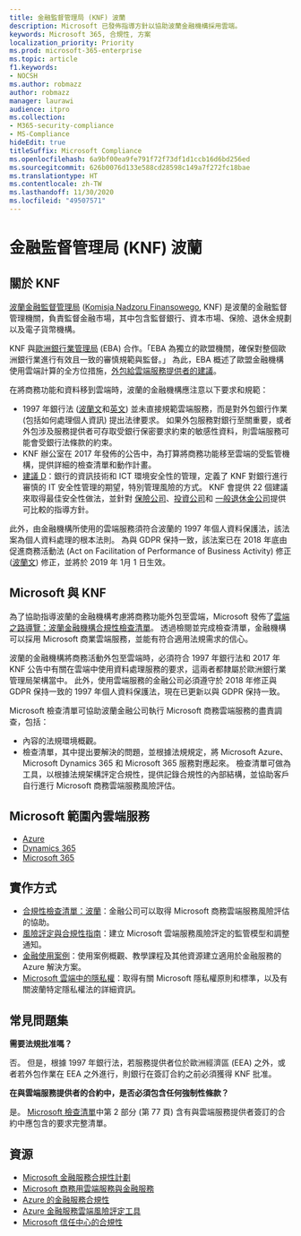 ```yaml
---
title: 金融監督管理局 (KNF) 波蘭
description: Microsoft 已發佈指導方針以協助波蘭金融機構採用雲端。
keywords: Microsoft 365, 合規性, 方案
localization_priority: Priority
ms.prod: microsoft-365-enterprise
ms.topic: article
f1.keywords:
- NOCSH
ms.author: robmazz
author: robmazz
manager: laurawi
audience: itpro
ms.collection:
- M365-security-compliance
- MS-Compliance
hideEdit: true
titleSuffix: Microsoft Compliance
ms.openlocfilehash: 6a9bf00ea9fe791f72f73df1d1ccb16d6bd256ed
ms.sourcegitcommit: 626b0076d133e588cd28598c149a7f272fc18bae
ms.translationtype: HT
ms.contentlocale: zh-TW
ms.lasthandoff: 11/30/2020
ms.locfileid: "49507571"
---
```

# <a name="financial-supervision-authority-knf-poland"></a>金融監督管理局 (KNF) 波蘭

## <a name="about-the-knf"></a>關於 KNF

[波蘭金融監督管理局](https://www.knf.gov.pl/en/) ([Komisja Nadzoru Finansowego](https://www.knf.gov.pl/), KNF) 是波蘭的金融監督管理機關，負責監督金融市場，其中包含監督銀行、資本市場、保險、退休金規劃以及電子貨幣機構。

KNF 與[歐洲銀行業管理局](https://eba.europa.eu/about-us) (EBA) 合作。「EBA 為獨立的歐盟機關，確保對整個歐洲銀行業進行有效且一致的審慎規範與監督。」 為此，EBA 概述了歐盟金融機構使用雲端計算的全方位措施，[外包給雲端服務提供者的建議](https://eba.europa.eu/documents/10180/2170121/Final+draft+Recommendations+on+Cloud+Outsourcing+%28EBA-Rec-2017-03%29.pdf/5fa5cdde-3219-4e95-946d-0c0d05494362)。

在將商務功能和資料移到雲端時，波蘭的金融機構應注意以下要求和規範：

- 1997 年銀行法 ([波蘭文](https://www.nbp.pl/akty_prawne/ustawa_o_nbp/ustawa_o_nbp.pdf)和[英文](https://www.nbp.pl/en/aktyprawne/thebankingact.pdf)) 並未直接規範雲端服務，而是對外包銀行作業 (包括如何處理個人資訊) 提出法律要求。 如果外包服務對銀行至關重要，或者外包涉及服務提供者可存取受銀行保密要求約束的敏感性資料，則雲端服務可能會受銀行法條款的約束。
- KNF 辦公室在 2017 年發佈的公告中，為打算將商務功能移至雲端的受監管機構，提供詳細的檢查清單和動作計畫。
- [建議 D](https://www.knf.gov.pl/knf/en/komponenty/img/Recommendation_D_44255.pdf)：銀行的資訊技術和 ICT 環境安全性的管理，定義了 KNF 對銀行進行審慎的 IT 安全性管理的期望，特別管理風險的方式。 KNF 會提供 22 個建議來取得最佳安全性做法，並針對 [保險公司](https://www.knf.gov.pl/knf/en/komponenty/img/knf_136041_KNF_IT_Guidelines_for_Insurance_41850.pdf)、[投資公司](https://www.knf.gov.pl/knf/en/komponenty/img/knf_158416_Wytyczne_IT_firmy_inwestycyjne_eng_47464.pdf)和 [一般退休金公司](https://www.knf.gov.pl/knf/en/komponenty/img/knf_136042_KNF_IT_Guidelines_for_Pensions_41851.pdf)提供可比較的指導方針。

此外，由金融機構所使用的雲端服務須符合波蘭的 1997 年個人資料保護法，該法案為個人資料處理的根本法則。 為與 GDPR 保持一致，該法案已在 2018 年底由促進商務活動法 (Act on Facilitation of Performance of Business Activity) 修正 ([波蘭文](https://orka.sejm.gov.pl/proc7.nsf/ustawy/2606_u.htm)) 修正，並將於 2019 年 1月 1 日生效。

## <a name="microsoft-and-the-knf"></a>Microsoft 與 KNF

為了協助指導波蘭的金融機構考慮將商務功能外包至雲端，Microsoft 發佈了[雲端之路導覽：波蘭金融機構合規性檢查清單](https://aka.ms/FinServ-Guide-Poland)。 透過檢閱並完成檢查清單，金融機構可以採用 Microsoft 商業雲端服務，並能有符合適用法規需求的信心。

波蘭的金融機構將商務活動外包至雲端時，必須符合 1997 年銀行法和 2017 年 KNF 公告中有關在雲端中使用資料處理服務的要求，這兩者都隸屬於歐洲銀行業管理局架構當中。 此外，使用雲端服務的金融公司必須遵守於 2018 年修正與 GDPR 保持一致的 1997 年個人資料保護法，現在已更新以與 GDPR 保持一致。

Microsoft 檢查清單可協助波蘭金融公司執行 Microsoft 商務雲端服務的盡責調查，包括：

- 內容的法規環境概觀。
- 檢查清單，其中提出要解決的問題，並根據法規規定，將 Microsoft Azure、Microsoft Dynamics 365 和 Microsoft 365 服務對應起來。 檢查清單可做為工具，以根據法規架構評定合規性，提供記錄合規性的內部結構，並協助客戶自行進行 Microsoft 商務雲端服務風險評估。

## <a name="microsoft-in-scope-cloud-services"></a>Microsoft 範圍內雲端服務

- [Azure](https://aka.ms/AzureCompliance)
- [Dynamics 365](https://aka.ms/d365-compliance-list)
- [Microsoft 365](https://aka.ms/o365-compliance-framework)

## <a name="how-to-implement"></a>實作方式

- [合規性檢查清單：波蘭](https://aka.ms/FinServ-Guide-Poland)：金融公司可以取得 Microsoft 商務雲端服務風險評估的協助。
- [風險評定與合規性指南](https://aka.ms/RiskGovernanceGuide)：建立 Microsoft 雲端服務風險評定的監管模型和調整通知。
- [金融使用案例](https://docs.microsoft.com/azure/industry/financial/)：使用案例概觀、教學課程及其他資源建立適用於金融服務的 Azure 解決方案。
- [Microsoft 雲端中的隱私權](https://aka.ms/MCSPrivacy)：取得有關 Microsoft 隱私權原則和標準，以及有關波蘭特定隱私權法的詳細資訊。

## <a name="frequently-asked-questions"></a>常見問題集

**需要法規批准嗎？**

否。 但是，根據 1997 年銀行法，若服務提供者位於歐洲經濟區 (EEA) 之外，或者若外包作業在 EEA 之外進行，則銀行在簽訂合約之前必須獲得 KNF 批准。

**在與雲端服務提供者的合約中，是否必須包含任何強制性條款？**

是。 [Microsoft 檢查清單](https://aka.ms/FinServ-Guide-Poland)中第 2 部分 (第 77 頁) 含有與雲端服務提供者簽訂的合約中應包含的要求完整清單。

## <a name="resources"></a>資源

- [Microsoft 金融服務合規性計劃](https://aka.ms/FSCP-Print)
- [Microsoft 商務用雲端服務與金融服務](https://www.microsoft.com/trustcenter/cloudservices/financialservices)
- [Azure 的金融服務合規性](https://azure.microsoft.com/resources/videos/azurecon-2015-financial-services-compliance-in-azure/)
- [Azure 金融服務雲端風險評定工具](https://servicetrust.microsoft.com/ViewPage/FFIECBlueprint?command=Download&downloadType=Document&downloadId=079a1973-711a-428f-9312-9ddd290cff7b&docTab=c726d5c0-2d1e-11e8-a485-57140ec19669_PaaS)
- [Microsoft 信任中心的合規性](https://www.microsoft.com/trust-center/compliance/compliance-overview)
